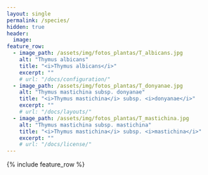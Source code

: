 ```yaml
---
layout: single
permalink: /species/
hidden: true
header:
  image: 
feature_row:
  - image_path: /assets/img/fotos_plantas/T_albicans.jpg
    alt: "Thymus albicans"
    title: "<i>Thymus albicans</i>"
    excerpt: ""
    # url: "/docs/configuration/"
  - image_path: /assets/img/fotos_plantas/T_donyanae.jpg
    alt: "Thymus mastichina subsp. donyanae"
    title: "<i>Thymus mastichina</i> subsp. <i>donyanae</i>"
    excerpt: ""
    # url: "/docs/layouts/"
  - image_path: /assets/img/fotos_plantas/T_mastichina.jpg
    alt: "Thymus mastichina subsp. mastichina"
    title: "<i>Thymus mastichina</i> subsp. <i>mastichina</i>"
    excerpt: ""
    # url: "/docs/license/"
---
```


{% include feature_row %}